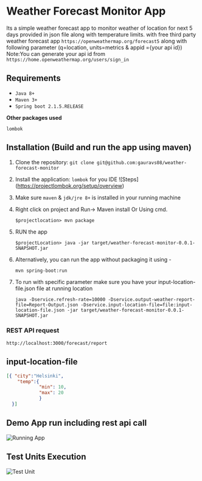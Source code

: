 # Weather Forecast Monitor App

Its a simple weather forecast app to monitor weather of location for next 5 days provided in json file along with temperature limits.
with free third party weather forecast app  `https://openweathermap.org/forecast5`  along with following parameter (q=location, units=metrics & appid ={your api id}) 
Note:You can generate your api id from `https://home.openweathermap.org/users/sign_in`

## Requirements

- `Java 8+`
- `Maven 3+`
- `Spring boot 2.1.5.RELEASE `

 **Other packages used**

`lombok`  

## Installation (Build and run the app using maven)

1. Clone the repository: `git clone git@github.com:gauravs08/weather-forecast-monitor`

2. Install the application: `lombok` for you IDE  ![Steps] (https://projectlombok.org/setup/overview)

3. Make sure `maven` & `jdk/jre 8+` is installed in your running machine

4. Right click on project and Run-> Maven install  Or Using cmd.

	`$projectlocation> mvn package`

5. RUN the app

	`$projectLocation> java -jar target/weather-forecast-monitor-0.0.1-SNAPSHOT.jar`	 

6. Alternatively, you can run the app without packaging it using -

	`mvn spring-boot:run`

7. To run with specific parameter make sure you have your input-location-file.json file at running location

	`java -Dservice.refresh-rate=10000 -Dservice.output-weather-report-file=Report-Output.json -Dservice.input-location-file=file:input-location-file.json -jar target/weather-forecast-monitor-0.0.1-SNAPSHOT.jar	 ` 

### REST API request
`http://localhost:3000/forecast/report` 


## input-location-file
```json
[{ "city":"Helsinki",
	"temp":{
			"min": 10,
			"max": 20
			}
  }]
  ```
  
## Demo App run including rest api call

![Running App](http://g.recordit.co/UtsvHN5EIh.gif)

## Test Units Execution
![Test Unit](http://g.recordit.co/XArrdRP1ra.gif)
